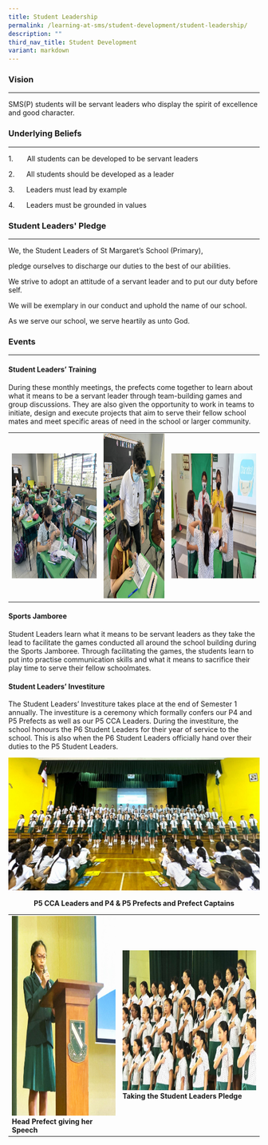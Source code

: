 ```yaml
---
title: Student Leadership
permalink: /learning-at-sms/student-development/student-leadership/
description: ""
third_nav_title: Student Development
variant: markdown
---
```

### Vision
__________________________________________________________


SMS(P) students will be servant leaders who display the spirit of excellence and good character.

  

### Underlying Beliefs
__________________________________________________________


1.&nbsp;&nbsp;&nbsp;&nbsp;&nbsp;&nbsp;&nbsp;All students can be developed to be servant leaders  

2.&nbsp;&nbsp;&nbsp;&nbsp;&nbsp;&nbsp;All students should be developed as a leader

3.&nbsp;&nbsp;&nbsp;&nbsp;&nbsp;&nbsp;Leaders must lead by example

4.&nbsp;&nbsp;&nbsp;&nbsp;&nbsp;&nbsp;Leaders must be grounded in values



### Student Leaders' Pledge
__________________________________________________________



We, the Student Leaders of St Margaret’s School (Primary),

pledge ourselves to discharge our duties to the best of our abilities.

We strive to adopt an attitude of a servant leader and to put our duty before self.

We will be exemplary in our conduct&nbsp;and uphold the name of our school.

As we serve our school, we serve heartily as unto God.&nbsp;&nbsp;

  

### Events
__________________________________________________________


#### Student Leaders’ Training

During these monthly meetings, the prefects come together to learn about what it means to be a servant leader through team-building games and group discussions. They are also given the opportunity to work in teams to initiate, design and execute projects that aim to serve their fellow school mates and meet specific areas of need in the school or larger community.  

<table>
<tbody><tr>
		<td><img alt="childday01" src="/images/Student%20Development/stdleaderstraining1.jpg" style="width:450px;height:250px;"><b></b></td>
		<td><img alt="childday02" src="/images/Student%20Development/stdleaderstraining2.jpg" style="width:320px;height:330px;"><b></b></td>
	<td><img alt="childday02" src="/images/Student%20Development/stdleaderstraining3.jpeg" style="width:450px;height:250px;"><b></b></td>
</tr></tbody></table>

#### Sports Jamboree

Student Leaders learn what it means to be servant leaders as they take the lead to facilitate the games conducted all around the school building during the Sports Jamboree. Through facilitating the games, the students learn to put into practise communication skills and what it means to sacrifice their play time to serve their fellow schoolmates.

#### Student Leaders’ Investiture

The Student Leaders’ Investiture takes place at the end of Semester 1 annually. The investiture is a ceremony which formally confers our P4 and P5 Prefects as well as our P5 CCA Leaders. During the investiture, the school honours the P6 Student Leaders for their year of service to the school. This is also when the P6 Student Leaders officially hand over their duties to the P5 Student Leaders.

![](/images/Student%20Development/1_Captains.jpg)<center><b>P5 CCA Leaders and P4 &amp; P5 Prefects and Prefect Captains</b></center>
<table>
<tbody><tr>
		<td><img alt="childday01" src="/images/Student%20Development/3_Speech.jpg" style="width:300px;height:400px;"><b>Head Prefect giving her Speech</b></td>
		<td><img alt="childday02" src="/images/Student%20Development/2_Pledge.jpg" style="width:450px;height:280px;"><b>Taking the Student Leaders Pledge</b></td>
</tr></tbody></table>



